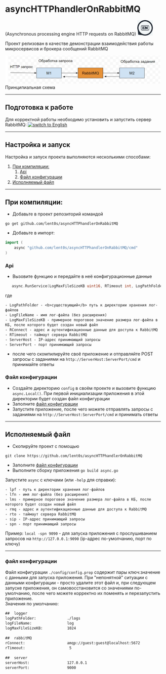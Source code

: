 # asyncHTTPhandlerOnRabbitMQ
(Asynchronous processing engine HTTP requests on RabbitMQ) <a href="https://github.com/lent0s/asyncHTTPhandlerOnRabbitMQ/blob/main/doc/README_EN.md">
                                                                   <img width="50" alt="switch to English" src="https://github.com/lent0s/asyncHTTPhandlerOnRabbitMQ/blob/main/doc/en.jpg?raw=true">
                                                                 </a>
  
Проект релизован в качестве демонстрации взаимодействия работы микросервисов и брокера сообщений RabbitMQ  
  
![Схема](https://github.com/lent0s/asyncHTTPhandlerOnRabbitMQ/blob/main/doc/scheme.jpg?raw=true)
Принципиальная схема

---

## Подготовка к работе
Для корректной работы необходимо установить и запустить сервер RabbitMQ: <a href="https://www.rabbitmq.com/download.html">
<img width="200" alt="switch to English" src="https://www.rabbitmq.com/img/logo-rabbitmq.svg">
</a>  

---

## Настройка и запуск
Настройка и запуск проекта выполняются несколькими способами:
1. [При компиляции:](#При-компиляции:)
   1. [Api](#Api)
   2. [Файл конфигурации](#Файл-конфигурации)
2. [Исполняемый файл](#Исполняемый-файл)

---

## При компиляции:
- Добавьте в проект репозиторий командой  
```
go get github.com/lent0s/asyncHTTPhandlerOnRabbitMQ
```  
- Добавьте в импорт:

```Go
import (
    async "github.com/lent0s/asyncHTTPhandlerOnRabbitMQ/cmd"
)
```

### Api
- Вызовите функцию и передайте в неё конфигурационные данные

 ```Go
    async.RunService(LogMaxFileSizeKB uint16, RTimeout int, LogPathFolder, LogFileName, RConnect, ServerHost, ServerPort string)
 ```

где

```
- LogPathFolder - <b>существующий</b> путь к директории хранения лог-файлов
- LogFileName - имя лог-файла (без расширения)
- LogMaxFileSizeKB - примерное пороговое значение размера лог-файла в КБ, после которого будет создан новый файл
- RConnect - адрес и аутентификационные данные для доступа к RabbitMQ
- RTimeout - таймаут сервера RabbitMQ
- ServerHost - IP-адрес принимающий запросы
- ServerPort - порт принимающий запросы
```

- после чего скомпилируйте своё приложение и отправляйте POST запросы с заданиями на ``http://ServerHost:ServerPort/cmd`` и принимайте ответы

### Файл конфигурации
- Создайте директорию `config` в своём проекте и вызовите функцию `async.Local()`. При первой инициализации приложения в этой директории будет создан файл конфигурации
- Заполните [файл конфигурации](#файл-кoнфигурации)
- Запустите приложение, после чего можете отправлять запросы с заданиями на ``http://ServerHost:ServerPort/cmd`` и принимать ответы

---

## Исполняемый файл
- Скопируйте проект с помощью
```
git clone https://github.com/lent0s/asyncHTTPhandlerOnRabbitMQ
```  
- Заполните [файл конфигурации](#файл-кoнфигурации)
- Выполните сборку приложения `go build async.go`

Запустите ```async``` с ключами (или ```-help``` для справки):
```
- lpf - путь к директории хранения лог-файлов
- lfn - имя лог-файла (без расширения)
- lms - примерное пороговое значение размера лог-файла в КБ, после которого будет создан новый файл
- rmq - адрес и аутентификационные данные для доступа к RabbitMQ
- rto - таймаут сервера RabbitMQ
- sip - IP-адрес принимающий запросы
- spn - порт принимающий запросы
```

Пример: ```local -spn 9090``` - для запуска приложения с прослушиванием запросов на ```http://127.0.0.1:9090``` (ip-адрес по-умолчанию, порт по ключу)

---

### файл кoнфигурации
Файл конфигурации ```./config/config.prop``` содержит пары ключ:значение с данными для запуска приложения. При "непонятной" ситуации с данными конфигурации - просто удалите этот файл и, при следующем запуске приложения, он самовосстановится со значениями по-умолчанию, после чего можете корректно их поменять и перезапустить приложение.  
Значения по умолчанию:  

```text
##  logger
logPathFolder:              ./logs
logFileName:                log
logMaxFileSizeKB:           1024

##  rabbitMQ
rConnect:                   amqp://guest:guest@localhost:5672
rTimeout:                    5

##  server
serverHost:                 127.0.0.1
serverPort:                 9000
```
